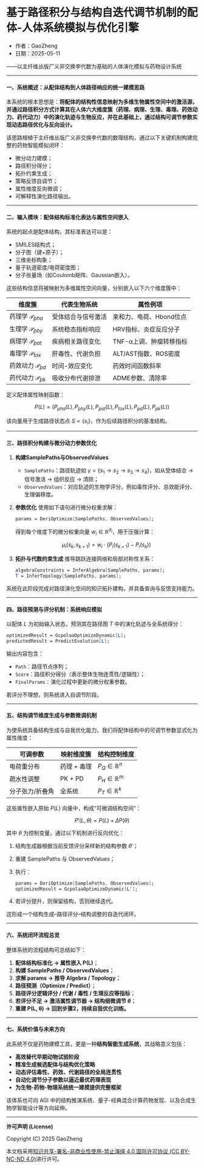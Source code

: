 # **基于路径积分与结构自迭代调节机制的配体-人体系统模拟与优化引擎**

- 作者：GaoZheng
- 日期：2025-05-11

——以主纤维丛版广义非交换李代数为基础的人体演化模拟与药物设计系统

---

#### 一、系统概述：从配体结构到人体路径响应的统一建模思路

本系统的根本思想是：**将配体的结构性信息映射为多维生物属性空间中的激活源，并通过路径积分方式计算其在人体六大维度簇（药理、病理、生理、毒理、药效动力、药代动力）中的演化轨迹与生物反应，并在此基础上，通过结构可调节参数实现动态路径优化与反向设计。**

该思路根植于主纤维丛版广义非交换李代数的数理结构，通过以下关键机制构建完整的药物智能模拟闭环：

* 微分动力建模；
* 路径积分得分；
* 拓扑约束生成；
* 策略反馈自调节；
* 属性维度反向微调；
* 可解释性演化路径输出。

---

#### 二、输入模块：配体结构标准化表达与属性空间嵌入

系统的起点是配体结构，其标准表达可以是：

* SMILES结构式；
* 分子图（键+原子）；
* 三维坐标构象；
* 量子轨道密度/电荷密度图；
* 分子张量场（如Coulomb矩阵、Gaussian嵌入）。

这些结构信息将被映射为多维属性空间向量，分别嵌入以下六个维度簇中：

| 维度簇                     | 代表生物系统    | 属性例项            |
| ----------------------- | --------- | --------------- |
| 药理学 $\mathcal{P}_{pha}$ | 受体结合与信号激活 | 亲和力、电荷、Hbond位点  |
| 生理学 $\mathcal{P}_{phy}$ | 系统稳态指标响应  | HRV指标、炎症反应分子    |
| 病理学 $\mathcal{P}_{pat}$ | 疾病相关路径变化  | TNF-α上调、肿瘤转移指标  |
| 毒理学 $\mathcal{P}_{tox}$ | 肝毒性、代谢负担  | ALT/AST指数、ROS密度 |
| 药效动力 $\mathcal{P}_{pd}$ | 时间-效应变化   | 药效时间函数斜率        |
| 药代动力 $\mathcal{P}_{pk}$ | 吸收分布代谢排泄  | ADME参数、清除率      |

定义配体属性映射函数：

$$
P(L) = \left(P_{pha}(L), P_{phy}(L), P_{pat}(L), P_{tox}(L), P_{pd}(L), P_{pk}(L)\right)
$$

该向量用于生成路径状态点 $S = \{s_i\}$，作为后续路径积分的基准结构。

---

#### 三、路径积分构建与微分动力参数优化

1. **构建SamplePaths与ObservedValues**

   * `SamplePaths`：路径轨迹如 $\gamma = \{s_1 \to s_2 \to s_3 \to s_4\}$，如从受体结合 → 信号激活 → 组织反应 → 清除；
   * `ObservedValues`：对应轨迹的生物学评分，例如毒性评分、总效能评分、生理偏移度。

2. **参数优化**
   使用如下语句进行微分权重求解：

   ```mathematica
   params = DeriOptimize[SamplePaths, ObservedValues];
   ```

   得到每个维度下的微分权重向量 $w_i \in \mathbb{R}^{d_i}$，用于压强计算：

   $$
   \mu_i(s_k, s_{k+1}) = w_i \cdot (P_i(s_{k+1}) - P_i(s_k))
   $$

3. **拓扑与代数约束生成**
   推导跳跃连接网络和局部对称性关系：

   ```mathematica
   algebraConstraints = InferAlgebra[SamplePaths, params];
   T = InferTopology[SamplePaths, params];
   ```

系统在此阶段完成对路径演化空间的知识拓扑建构，并具备查询与反馈支持能力。

---

#### 四、路径预测与评分机制：系统响应模拟

以配体 $L$ 为初始输入状态，预测其在路径图 $T$ 中的演化轨迹与全系统得分：

```mathematica
optimizedResult = GcpolaaOptimizeDynamic[L];
predictedResult = PredictEvolution[L];
```

输出内容包含：

* `Path`：路径节点序列；
* `Score`：路径积分得分（表示整体生物连贯性/逻辑性）；
* `FinalParams`：演化过程中更新的微分权重参数。

若评分不理想，则系统进入自调节阶段。

---

#### 五、结构调节维度生成与参数微调机制

为使系统具备结构生成与自我优化能力，我们将配体结构中的可调节参数显式化为属性维度：

| 可调参数     | 映射维度簇   | 结构控制维度                 |
| -------- | ------- | ---------------------- |
| 电荷重分布    | 药理 + 毒理 | $P_Q \in \mathbb{R}^n$ |
| 疏水性调整    | PK + PD | $P_H \in \mathbb{R}^m$ |
| 分子张力/折叠角 | 全系统     | $P_T \in \mathbb{R}^k$ |

这些属性嵌入原始 $P(L)$ 向量中，构成“可微调结构空间”：

$$
P'(L, \theta) = P(L) + \Delta P(\theta)
$$

其中 $\theta$ 为控制变量，通过以下机制进行反向优化：

1. 结构生成器根据当前反馈评分采样新的结构参数 $\theta'$；
2. 重建 SamplePaths 与 ObservedValues；
3. 执行：

   ```mathematica
   params = DeriOptimize[SamplePaths, ObservedValues];
   optimizedResult = GcpolaaOptimizeDynamic[L'];
   ```
4. 若评分提升，则保留结构，否则继续迭代。

这形成一个结构生成–路径评分–结构调整的自迭代闭环。

---

#### 六、系统闭环流程总览

整体系统的流程结构可总结如下：

1. **配体结构标准化 → 属性嵌入 P(L)**；
2. **构建 SamplePaths / ObservedValues**；
3. **求解 params → 推导 Algebra / Topology**；
4. **路径预测（Optimize / Predict）**；
5. **路径评分逻辑评分 / 代谢 / 毒性 / 生理反应等指标**；
6. **若评分不足 → 激活属性调节器 → 结构细微调节 $\theta$**；
7. **重建 P(L, θ) → 回到步骤2，持续自我优化训练。**

---

#### 七、系统价值与未来方向

此系统不仅是药物建模工具，更是一种**结构智能生成系统**，其战略意义包括：

* **高效替代早期动物试验阶段**
* **精准生成候选配体与结构优化策略**
* **动态评估毒性、药效、代谢路径的全局连贯性**
* **自动化调节分子参数以逼近最优药理表现**
* **为生物-药物-物理系统统一建模提供完整框架**

该体系也可向 AGI 中的结构推演系统、量子-经典混合计算药物发现、以及合成生物学智能设计等方向延伸。

---

**许可声明 (License)**

Copyright (C) 2025 GaoZheng 

本文档采用[知识共享-署名-非商业性使用-禁止演绎 4.0 国际许可协议 (CC BY-NC-ND 4.0)](https://creativecommons.org/licenses/by-nc-nd/4.0/deed.zh-Hans)进行许可。
